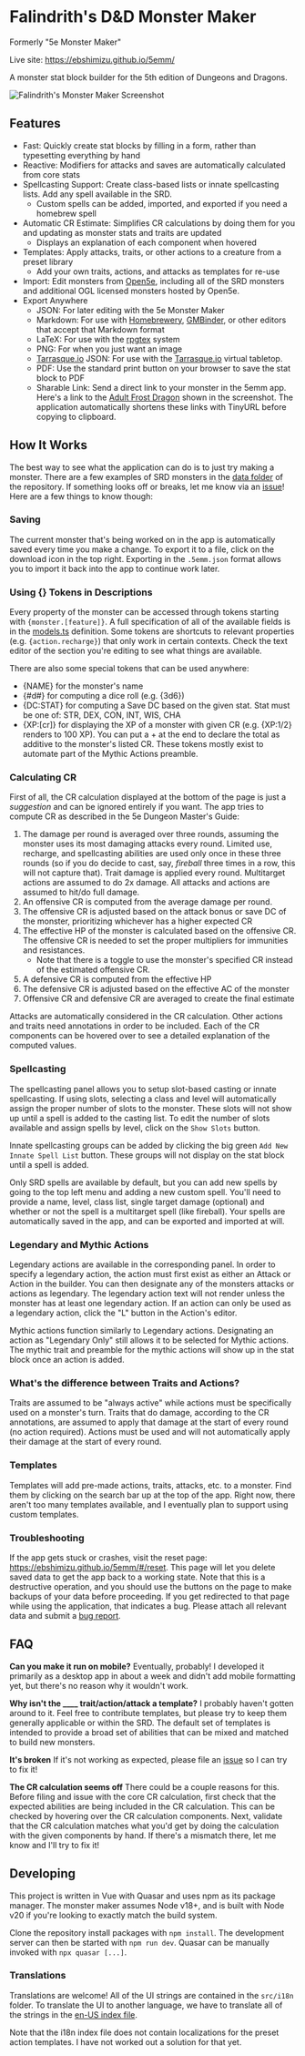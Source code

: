 # Falindrith's D&D Monster Maker

Formerly "5e Monster Maker"

Live site: https://ebshimizu.github.io/5emm/

A monster stat block builder for the 5th edition of Dungeons and Dragons.

![Falindrith's Monster Maker Screenshot](https://ebshimizu.github.io/5emm/readme-image.jpeg)

## Features

- Fast: Quickly create stat blocks by filling in a form, rather than typesetting everything by hand
- Reactive: Modifiers for attacks and saves are automatically calculated from core stats
- Spellcasting Support: Create class-based lists or innate spellcasting lists. Add any spell available in the SRD.
  - Custom spells can be added, imported, and exported if you need a homebrew spell
- Automatic CR Estimate: Simplifies CR calculations by doing them for you and updating as monster stats and traits are updated
  - Displays an explanation of each component when hovered
- Templates: Apply attacks, traits, or other actions to a creature from a preset library
  - Add your own traits, actions, and attacks as templates for re-use
- Import: Edit monsters from [Open5e](https://open5e.com/), including all of the SRD monsters and additional OGL licensed monsters hosted by Open5e.
- Export Anywhere
  - JSON: For later editing with the 5e Monster Maker
  - Markdown: For use with [Homebrewery](https://homebrewery.naturalcrit.com/), [GMBinder](https://www.gmbinder.com/), or other editors that accept that Markdown format
  - LaTeX: For use with the [rpgtex](https://github.com/rpgtex/DND-5e-LaTeX-Template) system
  - PNG: For when you just want an image
  - [Tarrasque.io](https://tarrasque.io/) JSON: For use with the [Tarrasque.io](https://tarrasque.io) virtual tabletop.
  - PDF: Use the standard print button on your browser to save the stat block to PDF
  - Sharable Link: Send a direct link to your monster in the 5emm app. Here's a link to the [Adult Frost Dragon](https://ebshimizu.github.io/5emm/#/?data=XQAAAAIBKAAAAAAAAABtCdvHsRpGJSsnwkliN-K36i09A7vobbqm-rxWLvDQR--cDXqpo4eZd_NJOHNRpm_JKxjO3oCeCzwJuACG1xl_RYj2zNpJH0wg0_NZbkYtRrm9IOvuGyyIN8MH311RbKu24nnSiHAWUcmxfIqSo70mkg5CVpnOvxC3Tu4j4E3uMVA9r8t_VfykixC2BImQKSBD6tDc4aVDAaWWQwbNNag902G0NuIZGRZgFHk5YU6awwfiTs6C2JmCetEfdGdHEv5dwzcFoATjuQoc4HYucVtWvgoPf8srvgGx7zO-fhJ5YXpZT4Kzhr5ZnqNS5hxEb_el-lcqLzhgUf3uOHmjDi6gk7rzh1DnIJ9FK2pq4Agb8zfCJiveiISDYnEBRISznGjfSrTlhga5tF3wMKwZbBMhyRIVI5tiq17d5-arumwh2DshX8fB5_NxY4dnFFQjytA87g2Fuo7Js1ckMJ1Ipwlmds-6xgcdg7EIbnIKt0b1IZ5WpoJCdvsldbxlWUQ9z22vAEmFtwi8dF5NuyK6zdxMu2TTtowOdHISl2BsE21emawm0yRxfK5Yjf7GSvb4o9Q9W4jQKiGZrhor4hXTreOPbvcCmAx2omwBUoDBzItiToRPRSfG3GqkAU3iDRFTTe_2Sn--kuHOdxHlU2BU1IviurwimpC0zgbwpW9uh-I0Zx9voufTZ62g-XDOtDPXzbk_hk4Hd5qTF4W9fcqCBFwpNdrK44BISWWapbPwQ-tYcQbqOjrBwDhVCaMwzMceR94MHykvY6tAQFNuPZTm57AbOK56vZ-ubvhGtgi9_DYkqR3k5cYjFlRPCpLgRvsT919xSv4-FoMxBHxfDGyVa4PdwlIQT97TdWfKxWScHrt-SNc7dSYW_UIud1vEhr8Sqme6KiGmPZ28fUmNlULDS49M5Y1qkoBKMtZp5_wxvnBEZmkW_wrWENh5tF32UEfbKdoJgv3fdZF-5Ota0OOdYLNChHmWeEzHVFRVObuw-iQAsCFs22cv3TZM3cXap-JIimFXtJehdp5I1KTAhGHN7GdHNzD4zt9zVvDtPfXwxZeF6SgiKRK1CNYDSC9ai5juJoQUsnG6fwG8FB1OGppb0q-TqLwvmDPwXYgAVs-CBvr5k1oz8VMCj0t7cqzoS5DUKwq2z_nOGYChDzyWxsKkPPBtjacr2yLMhtuF3iApqa4nG5txaP1lFw0yO675bWfa1GbgpCHZty-1XSvUm0tS8TwYHwToRyb8NUNjtFV62cV6iBpcbu4HRjJ4QtBDh1fWqn3iy1mCQqSQ3sNhyNmwbvXZnojUY6d03fV3Gk1ArBkxPk_4jARM_NgYJ6o0tfd9TetzBhbz0iwb0Vd80Fucoa6CDeIrQq_J_Ychitj37g6Gs4kWwUB6hr6aJjChxK0ohYo7W8vU4iH_apRo-seFmSEwJGldKpW9HXvcd_n_incu07Gkk9VUydTQDyHF7nwYyQ1hU-RJW-KQJdAAcE05THnUYsZpOu2SoPU_wB0vPkDm9BE7fDDWX_3ZYM5t87pLLYOi9cnjHaXckAPKYJnB9-ZTjgsKUqbTXls4CpSPtek6j9dG7GNxjPVGYucE6MYgV6MWyG745Wduur3FUuwoHmBE5iMQWf0DzmiZ_B05N7Jq-jGYQVVX2v3L7Eo544iYBlCjVgD0TeUmNx7DkbJRRr5eCG-thxc2xAJ4zuddKT_TdKRdWdD97HIUDhAr6DQt84SO3HrikamIUS22jzLG-9U4FO_FO1VHkTAmLcW5gMBXJmuGGuZipLSahSHfVIoyC1GWY9gTvKPiAOFR7J1RH4AdX9lMBB-5_wowYBuH7thJlkw7nBJ1vc-xobNBs7ATNHvotrBw2d9QcD8iA5U9KZWB7f3DGxGNpj8_CUjB1i0p9hN4MVMJ-FxHZPr_nUGiBZ3a56kZaqAKYWy_q3RmsIKq35M-7mSoOYP5LKlULnyBp1QLlUezgAMlvbtYaNPcy9uIE3fKwH_VN1jh5-hC49ORBQo_07Ax8_c6uJFMpwTMYJnvOAlo1t7-WbDDDdzkAfxeu4YIqc1zzq2lk4Xv4nHj1thG6GYkZNB8okqcla3dBJw3-kuHiPFFCJXcOqfg91PtTXK1gBJPlXTuSTc_JmQTEs-3tyfkvqdGBhYefr0gqaZExOnBM8B1a76Mhh56XG_qxsahjgKrLdEC4iRTp6kWoXuJdUt63VRaUUDenbQLHnP8x4Olc-wDXu17AxkLuJBvs5XR51tq4MS2Wy7tWy0H1GlznhgieJHaWkJL2yjUtuDEC0ozFvmVZO2hOFUIO55lrhBBkWUK2jFAWTBQ-uJ6yJlhtGR04R8cg71a8hct3CzJc9xCmUSwWCY01OwQwllTdHi9CP9i8i5OdMBtkfKFricD6sVJxgBkr1jS-PQs7V_WEMOvFJCXAIMKoZ8ZnJnrNInDFjOguN5Vpx5WxBwTkqMxJWp5AqvOc-tvmGlfp7NhQy8Fe2fWq4Ue39Ms1wQhLbpYD9EgXc2DeVpOla9S8XZ35XFVuUVZbnzyut-PBVcCsvs_VFBkXKzEDD6BYcNIknmZg0LCJm8sMkkH55HY4eso168Y_fw0e8Ur6CesTC2fnVrK-ZeL0U6LrSMun9A731oTgS8MzbTEu1vNGCdFY3kGqZBS2Bo32lsDPMPWaTadbqjUI47gYN611-zRJgdXZHJXxtB71c-g6as2w1h49IxJHYVngwIp-Svm-dA45RJ1vjKhHY6R1_OONVDU9IM2tcAwFysnzHtb4iuxg3drxATquomLaTwJnw6_T0ja2u9-Vtr8jzXTJLivqA1aX7VRyrtMP_bEpBDxN6xEiiulMHIzwhuvCESRqp0DGRDdak-z8ucjtD5F8xc1AEI6NpCF1m7ZFh7AcGsUuhOEcHXqV5PMsY6UVQB9xl5KEYr8Qv9ihI1QoQq8bcWrbom7uVeum0g3m8tHLyYoyE6qVU9tCUN06OW4G2AY80K_J3CU0vpC1BJ6muNujeSkp6-f_Adwsk-74v8pyt4oUoh8knEIjujVkkNPNWp8VeWfKHDGEvXR2jw7FWMb6-4AI3a8cutabZ_2xpw4kD2I1bZ4Vj_OM4mFcQyDCiFWLCDTgOsM3DrprlzZnwbBUC3t1aBEWLTDgA3oN35dSexOAS2QFoxuVCjkRZW2FOPREveSs9UPJSrfcVY_7QcmHjloaNlurDwVOzf7gtL_aTBoHAlBJc7diVnl_PH7AQiY6Q_aygbwltjhPdG3KJQ5JEOEzaCfY6J0hwnQhM2d9GcroNnZ5xwPQkA9fuphq16xXeNp6Vu8W92NM4hUW5xwS84CFYOrNJuGununNTo9k9R7FI3rUMNvRj_WezHW-Qp5KQzLKf1dg0fkcVIU3THEgCvEPVvL2gNvbJVbk1KtaHanr7QWQ_Y3C5JmoqNE9nSfmrXor1SA5N394DBj9lJB-7meJe4N2D5hjmz3VnQSCH8jK81iaWnfHDf3LsCmNTxF6h60eLcLoJHzn8PCdBtL6camWEtdZ4P_x_cAO5inHBcbfFXeS_etTyN0WxqdNYtS2oryFC0AXkz3GGLFCgcsulv5wYXfErs0x2T9TtGIwQ4m-0J_jerCf79hAkA7PkK2i_88Ij4KNBqfrZJNO33u25nv84mh4NVUOWsATzFL5wei3KoDT7rOKmaKjKeCrvEst0x4efTM9lAm0I67uKDd0-s73y8BO-5A4MFbaURvcvR8EP5B3uj77rEh1sqynlyvNd7evjzw6oJySAIKZi-CAGYs6OK3tIA98yiUQdKoDrs_KJOiqKLalyvugmMV4WSnLWF3oIuFg-6-z6najqM0K7YCTmb4nq-oDCz_zytGBmj36yo7ykLbTQ90he5fxOqdnGeFZCo_9jIPGESHTv4hm8kHTMIuh9WZIKalmTayysnRiwd3OBkOiiXYEnoyJZNGk0AMAd8-PFlrPBO0W2wtJHxqnfssruHE8__9K37OOpjDgaQrubP6PabKR7EVrwYwPwu8NMM-XG-GAOeYYCWSFWTmWFRlaGEUmaEEv55VM1PIV9TxHIHoA5naxj-amjcESeFsbhbRp1c0sjFumF4XWacl-BJ9UnExGf_evAAQ) shown in the screenshot. The application automatically shortens these links with TinyURL before copying to clipboard.

## How It Works

The best way to see what the application can do is to just try making a monster. There are a few examples of SRD monsters in the [data folder](https://github.com/ebshimizu/5e-monster-maker/tree/master/src/data/templates/monsters) of the repository. If something looks off or breaks, let me know via an [issue](https://github.com/ebshimizu/5e-monster-maker/issues)! Here are a few things to know though:

### Saving

The current monster that's being worked on in the app is automatically saved every time you make a change. To export it to a file, click on the download icon in the top right. Exporting in the `.5emm.json` format allows you to import it back into the app to continue work later.

### Using {} Tokens in Descriptions

Every property of the monster can be accessed through tokens starting with `{monster.[feature]}`. A full specification of all of the available fields is in the [models.ts](https://github.com/ebshimizu/5e-monster-maker/blob/master/src/components/models.ts) definition. Some tokens are shortcuts to relevant properties (e.g. `{action.recharge}`) that only work in certain contexts. Check the text editor of the section you're editing to see what things are available.

There are also some special tokens that can be used anywhere:

- {NAME} for the monster's name
- {#d#} for computing a dice roll (e.g. {3d6})
- {DC:STAT} for computing a Save DC based on the given stat. Stat must be one of: STR, DEX, CON, INT, WIS, CHA
- {XP:[cr]} for displaying the XP of a monster with given CR (e.g. {XP:1/2} renders to 100 XP). You can put a + at the end to declare the total as additive to the monster's listed CR. These tokens mostly exist to automate part of the Mythic Actions preamble.

### Calculating CR

First of all, the CR calculation displayed at the bottom of the page is just a _suggestion_ and can be ignored entirely if you want. The app tries to compute CR as described in the 5e Dungeon Master's Guide:

1. The damage per round is averaged over three rounds, assuming the monster uses its most damaging attacks every round. Limited use, recharge, and spellcasting abilities are used only once in these three rounds (so if you do decide to cast, say, _fireball_ three times in a row, this will not capture that). Trait damage is applied every round. Multitarget actions are assumed to do 2x damage. All attacks and actions are assumed to hit/do full damage.
2. An offensive CR is computed from the average damage per round.
3. The offensive CR is adjusted based on the attack bonus or save DC of the monster, prioritizing whichever has a higher expected CR
4. The effective HP of the monster is calculated based on the offensive CR. The offensive CR is needed to set the proper multipliers for immunities and resistances.
   - Note that there is a toggle to use the monster's specified CR instead of the estimated offensive CR.
5. A defensive CR is computed from the effective HP
6. The defensive CR is adjusted based on the effective AC of the monster
7. Offensive CR and defensive CR are averaged to create the final estimate

Attacks are automatically considered in the CR calculation. Other actions and traits need annotations in order to be included. Each of the CR components can be hovered over to see a detailed explanation of the computed values.

### Spellcasting

The spellcasting panel allows you to setup slot-based casting or innate spellcasting. If using slots, selecting a class and level will automatically assign the proper number of slots to the monster. These slots will not show up until a spell is added to the casting list. To edit the number of slots available and assign spells by level, click on the `Show Slots` button.

Innate spellcasting groups can be added by clicking the big green `Add New Innate Spell List` button. These groups will not display on the stat block until a spell is added.

Only SRD spells are available by default, but you can add new spells by going to the top left menu and adding a new custom spell. You'll need to provide a name, level, class list, single target damage (optional) and whether or not the spell is a multitarget spell (like fireball). Your spells are automatically saved in the app, and can be exported and imported at will.

### Legendary and Mythic Actions

Legendary actions are available in the corresponding panel. In order to specify a legendary action, the action must first exist as either an Attack or Action in the builder. You can then designate any of the monsters attacks or actions as legendary. The legendary action text will not render unless the monster has at least one legendary action. If an action can only be used as a legendary action, click the "L" button in the Action's editor.

Mythic actions function similarly to Legendary actions. Designating an action as "Legendary Only" still allows it to be selected for Mythic actions. The mythic trait and preamble for the mythic actions will show up in the stat block once an action is added.

### What's the difference between Traits and Actions?

Traits are assumed to be "always active" while actions must be specifically used on a monster's turn. Traits that do damage, according to the CR annotations, are assumed to apply that damage at the start of every round (no action required). Actions must be used and will not automatically apply their damage at the start of every round.

### Templates

Templates will add pre-made actions, traits, attacks, etc. to a monster. Find them by clicking on the search bar up at the top of the app. Right now, there aren't too many templates available, and I eventually plan to support using custom templates.

### Troubleshooting

If the app gets stuck or crashes, visit the reset page: https://ebshimizu.github.io/5emm/#/reset. This page will let you delete saved data to get the app back to a working state. Note that this is a destructive operation, and you should use the buttons on the page to make backups of your data before proceeding. If you get redirected to that page while using the application, that indicates a bug. Please attach all relevant data and submit a [bug report](https://github.com/ebshimizu/5e-monster-maker/issues).

## FAQ

**Can you make it run on mobile?**
Eventually, probably! I developed it primarily as a desktop app in about a week and didn't add mobile formatting yet, but there's no reason why it wouldn't work.

**Why isn't the \_\_\_\_ trait/action/attack a template?**
I probably haven't gotten around to it. Feel free to contribute templates, but please try to keep them generally applicable or within the SRD. The default set of templates is intended to provide a broad set of abilities that can be mixed and matched to build new monsters.

**It's broken**
If it's not working as expected, please file an [issue](https://github.com/ebshimizu/5e-monster-maker/issues) so I can try to fix it!

**The CR calculation seems off**
There could be a couple reasons for this. Before filing and issue with the core CR calculation, first check that the expected abilities are being included in the CR calculation. This can be checked by hovering over the CR calculation components. Next, validate that the CR calculation matches what you'd get by doing the calculation with the given components by hand. If there's a mismatch there, let me know and I'll try to fix it!

## Developing

This project is written in Vue with Quasar and uses npm as its package manager. The monster maker assumes Node v18+, and is built with Node v20 if you're looking to exactly match the build system.

Clone the repository install packages with `npm install`. The development server can then be started with `npm run dev`. Quasar can be manually invoked with `npx quasar [...]`.

### Translations

Translations are welcome! All of the UI strings are contained in the `src/i18n` folder. To translate the UI to another language, we have to translate all of the strings in the [en-US index file](https://github.com/ebshimizu/5e-monster-maker/blob/master/src/i18n/en-US/index.ts).

Note that the i18n index file does not contain localizations for the preset action templates. I have not worked out a solution for that yet.
